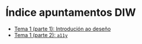 # Índice apuntamentos DIW

- [Tema 1 (parte 1): Introdución ao deseño](./tema-1-parte-1)
- [Tema 1 (parte 2): `a11y`](./tema-1-parte-2)
